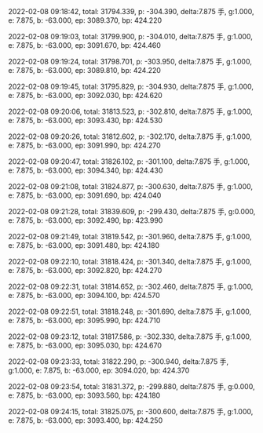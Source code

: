 2022-02-08 09:18:42, total: 31794.339, p: -304.390, delta:7.875 手, g:1.000, e: 7.875, b: -63.000, ep: 3089.370, bp: 424.220

2022-02-08 09:19:03, total: 31799.900, p: -304.010, delta:7.875 手, g:1.000, e: 7.875, b: -63.000, ep: 3091.670, bp: 424.460

2022-02-08 09:19:24, total: 31798.701, p: -303.950, delta:7.875 手, g:1.000, e: 7.875, b: -63.000, ep: 3089.810, bp: 424.220

2022-02-08 09:19:45, total: 31795.829, p: -304.930, delta:7.875 手, g:1.000, e: 7.875, b: -63.000, ep: 3092.030, bp: 424.620

2022-02-08 09:20:06, total: 31813.523, p: -302.810, delta:7.875 手, g:1.000, e: 7.875, b: -63.000, ep: 3093.430, bp: 424.530

2022-02-08 09:20:26, total: 31812.602, p: -302.170, delta:7.875 手, g:1.000, e: 7.875, b: -63.000, ep: 3091.990, bp: 424.270

2022-02-08 09:20:47, total: 31826.102, p: -301.100, delta:7.875 手, g:1.000, e: 7.875, b: -63.000, ep: 3094.340, bp: 424.430

2022-02-08 09:21:08, total: 31824.877, p: -300.630, delta:7.875 手, g:1.000, e: 7.875, b: -63.000, ep: 3091.690, bp: 424.040

2022-02-08 09:21:28, total: 31839.609, p: -299.430, delta:7.875 手, g:0.000, e: 7.875, b: -63.000, ep: 3092.490, bp: 423.990

2022-02-08 09:21:49, total: 31819.542, p: -301.960, delta:7.875 手, g:1.000, e: 7.875, b: -63.000, ep: 3091.480, bp: 424.180

2022-02-08 09:22:10, total: 31818.424, p: -301.340, delta:7.875 手, g:1.000, e: 7.875, b: -63.000, ep: 3092.820, bp: 424.270

2022-02-08 09:22:31, total: 31814.652, p: -302.460, delta:7.875 手, g:1.000, e: 7.875, b: -63.000, ep: 3094.100, bp: 424.570

2022-02-08 09:22:51, total: 31818.248, p: -301.690, delta:7.875 手, g:1.000, e: 7.875, b: -63.000, ep: 3095.990, bp: 424.710

2022-02-08 09:23:12, total: 31817.586, p: -302.330, delta:7.875 手, g:1.000, e: 7.875, b: -63.000, ep: 3095.030, bp: 424.670

2022-02-08 09:23:33, total: 31822.290, p: -300.940, delta:7.875 手, g:1.000, e: 7.875, b: -63.000, ep: 3094.020, bp: 424.370

2022-02-08 09:23:54, total: 31831.372, p: -299.880, delta:7.875 手, g:0.000, e: 7.875, b: -63.000, ep: 3093.560, bp: 424.180

2022-02-08 09:24:15, total: 31825.075, p: -300.600, delta:7.875 手, g:1.000, e: 7.875, b: -63.000, ep: 3093.400, bp: 424.250